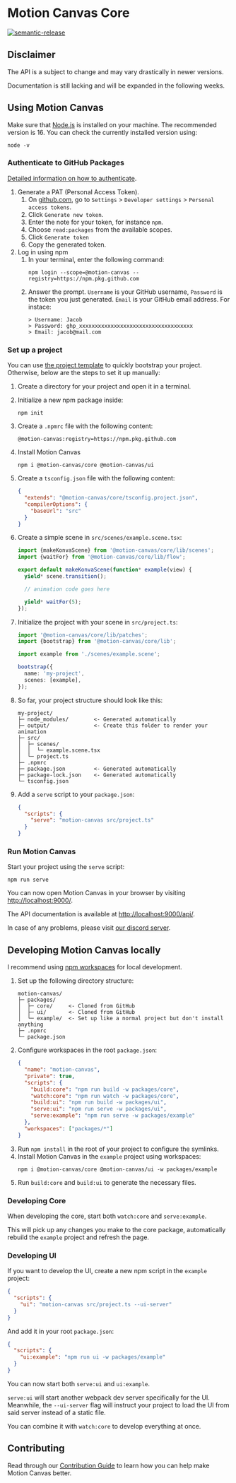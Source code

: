 # Motion Canvas Core

[![semantic-release](https://img.shields.io/badge/%20%20%F0%9F%93%A6%F0%9F%9A%80-semantic--release-e10079.svg)](https://github.com/semantic-release/semantic-release)

## Disclaimer

The API is a subject to change and may vary drastically in newer versions.

Documentation is still lacking and will be expanded in the following weeks.

## Using Motion Canvas

Make sure that [Node.js](https://nodejs.org/) is installed on your machine.
The recommended version is 16. You can check the currently installed version using:

```shell
node -v
```

### Authenticate to GitHub Packages

[Detailed information on how to authenticate](https://docs.github.com/en/packages/working-with-a-github-packages-registry/working-with-the-npm-registry#authenticating-with-a-personal-access-token).

1. Generate a PAT (Personal Access Token).
   1. On [github.com](https://github.com), go to `Settings` > `Developer settings` > `Personal access tokens`.
   2. Click `Generate new token`.
   3. Enter the note for your token, for instance `npm`.
   4. Choose `read:packages` from the available scopes.
   5. Click `Generate token`
   6. Copy the generated token.
2. Log in using npm
   1. In your terminal, enter the following command:
      ```shell
      npm login --scope=@motion-canvas --registry=https://npm.pkg.github.com
      ```
   2. Answer the prompt.
      `Username` is your GitHub username,
      `Password` is the token you just generated.
      `Email` is your GitHub email address.
      For instace:
      ```text
      > Username: Jacob
      > Password: ghp_xxxxxxxxxxxxxxxxxxxxxxxxxxxxxxxxxxxx
      > Email: jacob@mail.com
      ```

### Set up a project

You can use [the project template](https://github.com/motion-canvas/project-template#using-the-template) to quickly bootstrap your project.
Otherwise, below are the steps to set it up manually:

1. Create a directory for your project and open it in a terminal.
2. Initialize a new npm package inside:
   ```shell
   npm init
   ```
3. Create a `.npmrc` file with the following content:
   ```text
   @motion-canvas:registry=https://npm.pkg.github.com
   ```
4. Install Motion Canvas
   ```shell
   npm i @motion-canvas/core @motion-canvas/ui
   ```
5. Create a `tsconfig.json` file with the following content:
   ```json
   {
     "extends": "@motion-canvas/core/tsconfig.project.json",
     "compilerOptions": {
       "baseUrl": "src"
     }
   }
   ```
6. Create a simple scene in `src/scenes/example.scene.tsx`:

   ```ts
   import {makeKonvaScene} from '@motion-canvas/core/lib/scenes';
   import {waitFor} from '@motion-canvas/core/lib/flow';

   export default makeKonvaScene(function* example(view) {
     yield* scene.transition();
   
     // animation code goes here
   
     yield* waitFor(5);
   });
   ```

7. Initialize the project with your scene in `src/project.ts`:

   ```ts
   import '@motion-canvas/core/lib/patches';
   import {bootstrap} from '@motion-canvas/core/lib';

   import example from './scenes/example.scene';

   bootstrap({
     name: 'my-project',
     scenes: [example],
   });
   ```

8. So far, your project structure should look like this:
   ```text
   my-project/
   ├─ node_modules/        <- Generated automatically
   ├─ output/              <- Create this folder to render your animation
   ├─ src/
   │  ├─ scenes/
   │  │  └─ example.scene.tsx
   │  └─ project.ts
   ├─ .npmrc
   ├─ package.json         <- Generated automatically
   ├─ package-lock.json    <- Generated automatically
   └─ tsconfig.json
   ```
9. Add a `serve` script to your `package.json`:
   ```json
   {
     "scripts": {
       "serve": "motion-canvas src/project.ts"
     }
   }
   ```

### Run Motion Canvas

Start your project using the `serve` script:

```shell
npm run serve
```

You can now open Motion Canvas in your browser by visiting [http://localhost:9000/](http://localhost:9000/).

The API documentation is available at [http://localhost:9000/api/](http://localhost:9000/api/).

In case of any problems, please visit [our discord server](https://www.patreon.com/posts/53003221).

## Developing Motion Canvas locally

I recommend using [npm workspaces](https://docs.npmjs.com/cli/v7/using-npm/workspaces) for local development.

1. Set up the following directory structure:
   ```text
   motion-canvas/
   ├─ packages/
   │  ├─ core/     <- Cloned from GitHub
   │  ├─ ui/       <- Cloned from GitHub
   │  └─ example/  <- Set up like a normal project but don't install anything
   ├─ .npmrc
   └─ package.json
   ```
2. Configure workspaces in the root `package.json`:
   ```json
   {
     "name": "motion-canvas",
     "private": true,
     "scripts": {
       "build:core": "npm run build -w packages/core",
       "watch:core": "npm run watch -w packages/core",
       "build:ui": "npm run build -w packages/ui",
       "serve:ui": "npm run serve -w packages/ui",
       "serve:example": "npm run serve -w packages/example"
     },
     "workspaces": ["packages/*"]
   }
   ```
3. Run `npm install` in the root of your project to configure the symlinks.
4. Install Motion Canvas in the `example` project using workspaces:
   ```shell
   npm i @motion-canvas/core @motion-canvas/ui -w packages/example
   ```
5. Run `build:core` and `build:ui` to generate the necessary files.

### Developing Core

When developing the core, start both `watch:core` and `serve:example`.

This will pick up any changes you make to the core package,
automatically rebuild the `example` project and refresh the page.

### Developing UI

If you want to develop the UI, create a new npm script in the `example` project:

```json
{
  "scripts": {
    "ui": "motion-canvas src/project.ts --ui-server"
  }
}
```

And add it in your root `package.json`:

```json
{
  "scripts": {
    "ui:example": "npm run ui -w packages/example"
  }
}
```

You can now start both `serve:ui` and `ui:example`.

`serve:ui` will start another webpack dev server specifically for the UI.
Meanwhile, the `--ui-server` flag will instruct your project to load the UI from said server instead of a static file.

You can combine it with `watch:core` to develop everything at once.

## Contributing

Read through our [Contribution Guide](./CONTRIBUTING.md) to learn how you can help make Motion Canvas better.

